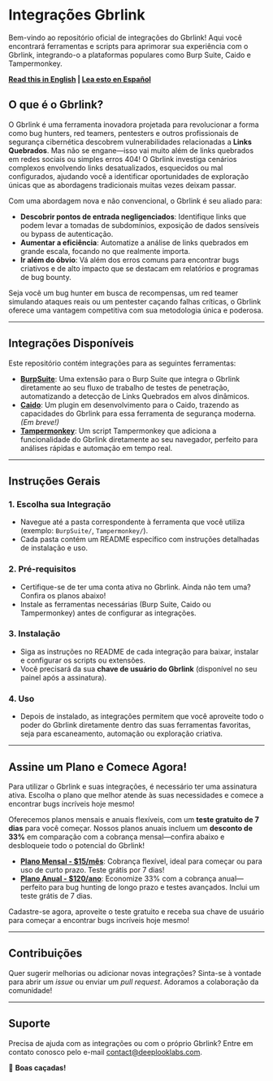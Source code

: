 # Integrações Gbrlink

Bem-vindo ao repositório oficial de integrações do Gbrlink! Aqui você encontrará ferramentas e scripts para aprimorar sua experiência com o Gbrlink, integrando-o a plataformas populares como Burp Suite, Caido e Tampermonkey.

**[Read this in English](README.md) | [Lea esto en Español](README.es.md)**

## O que é o Gbrlink?

O Gbrlink é uma ferramenta inovadora projetada para revolucionar a forma como bug hunters, red teamers, pentesters e outros profissionais de segurança cibernética descobrem vulnerabilidades relacionadas a **Links Quebrados**. Mas não se engane—isso vai muito além de links quebrados em redes sociais ou simples erros 404! O Gbrlink investiga cenários complexos envolvendo links desatualizados, esquecidos ou mal configurados, ajudando você a identificar oportunidades de exploração únicas que as abordagens tradicionais muitas vezes deixam passar.

Com uma abordagem nova e não convencional, o Gbrlink é seu aliado para:

- **Descobrir pontos de entrada negligenciados**: Identifique links que podem levar a tomadas de subdomínios, exposição de dados sensíveis ou bypass de autenticação.
- **Aumentar a eficiência**: Automatize a análise de links quebrados em grande escala, focando no que realmente importa.
- **Ir além do óbvio**: Vá além dos erros comuns para encontrar bugs criativos e de alto impacto que se destacam em relatórios e programas de bug bounty.

Seja você um bug hunter em busca de recompensas, um red teamer simulando ataques reais ou um pentester caçando falhas críticas, o Gbrlink oferece uma vantagem competitiva com sua metodologia única e poderosa.

---

## Integrações Disponíveis

Este repositório contém integrações para as seguintes ferramentas:

- **[BurpSuite](BurpSuite/)**: Uma extensão para o Burp Suite que integra o Gbrlink diretamente ao seu fluxo de trabalho de testes de penetração, automatizando a detecção de Links Quebrados em alvos dinâmicos.
- **[Caido](Caido/)**: Um plugin em desenvolvimento para o Caido, trazendo as capacidades do Gbrlink para essa ferramenta de segurança moderna. *(Em breve!)*
- **[Tampermonkey](Tampermonkey/)**: Um script Tampermonkey que adiciona a funcionalidade do Gbrlink diretamente ao seu navegador, perfeito para análises rápidas e automação em tempo real.

---

## Instruções Gerais

### 1. Escolha sua Integração
- Navegue até a pasta correspondente à ferramenta que você utiliza (exemplo: `BurpSuite/`, `Tampermonkey/`).
- Cada pasta contém um README específico com instruções detalhadas de instalação e uso.

### 2. Pré-requisitos
- Certifique-se de ter uma conta ativa no Gbrlink. Ainda não tem uma? Confira os planos abaixo!
- Instale as ferramentas necessárias (Burp Suite, Caido ou Tampermonkey) antes de configurar as integrações.

### 3. Instalação
- Siga as instruções no README de cada integração para baixar, instalar e configurar os scripts ou extensões.
- Você precisará da sua **chave de usuário do Gbrlink** (disponível no seu painel após a assinatura).

### 4. Uso
- Depois de instalado, as integrações permitem que você aproveite todo o poder do Gbrlink diretamente dentro das suas ferramentas favoritas, seja para escaneamento, automação ou exploração criativa.

---

## Assine um Plano e Comece Agora!

Para utilizar o Gbrlink e suas integrações, é necessário ter uma assinatura ativa. Escolha o plano que melhor atende às suas necessidades e comece a encontrar bugs incríveis hoje mesmo!

Oferecemos planos mensais e anuais flexíveis, com um **teste gratuito de 7 dias** para você começar. Nossos planos anuais incluem um **desconto de 33%** em comparação com a cobrança mensal—confira abaixo e desbloqueie todo o potencial do Gbrlink!

- **[Plano Mensal - $15/mês](https://buy.stripe.com/aEU6rYbqB7fZ6fC7st)**: Cobrança flexível, ideal para começar ou para uso de curto prazo. Teste grátis por 7 dias!
- **[Plano Anual - $120/ano](https://buy.stripe.com/6oEdUq3Y99o733q4gg)**: Economize 33% com a cobrança anual—perfeito para bug hunting de longo prazo e testes avançados. Inclui um teste grátis de 7 dias.

Cadastre-se agora, aproveite o teste gratuito e receba sua chave de usuário para começar a encontrar bugs incríveis hoje mesmo!

---

## Contribuições

Quer sugerir melhorias ou adicionar novas integrações? Sinta-se à vontade para abrir um *issue* ou enviar um *pull request*. Adoramos a colaboração da comunidade!

---

## Suporte

Precisa de ajuda com as integrações ou com o próprio Gbrlink? Entre em contato conosco pelo e-mail [contact@deeplooklabs.com](mailto:contact@deeplooklabs.com).

🚀 **Boas caçadas!**